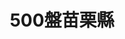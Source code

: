 ---
title: "500盤苗栗縣"
description: "收錄苗栗縣500盤美食，帶你發現台灣在地美味。"
keywords:
  - 台灣美食
  - 苗栗縣美食
  - 美食精選
  - 500盤
custom_css: "/css/events/dishes500/year-list.css"
type: "dishes500"
layout: "year-list"
datePublished: "2025-06-21"
dateModified: "2025-06-21"

events:
  - name: "2024"
    link: "y2024/"
    image: "../images/events/dishes500/y2024.png"
    description: "2024年度苗栗縣500盤，精選在地精緻料理。"
---